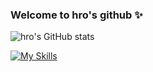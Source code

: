 ### Welcome to hro's github ✨

<!--
**hro19/hro19** is a ✨ _special_ ✨ repository because its `README.md` (this file) appears on your GitHub profile.

Here are some ideas to get you started:

- 🔭 I’m currently working on ...
- 🌱 I’m currently learning ...
- 👯 I’m looking to collaborate on ...
- 🤔 I’m looking for help with ...
- 💬 Ask me about ...
- 📫 How to reach me: ...
- 😄 Pronouns: ...
- ⚡ Fun fact: ...
-->

![hro's GitHub stats](https://github-readme-stats.vercel.app/api?username=hro19&show_icons=true&theme=radical)

[![My Skills](https://skillicons.dev/icons?i=js,html,css,astro,bitbucket,bootstrap,bun,cloudflare,discord,docker,express,figma,firebase,github,graphql,ai,jest,jquery,laravel,materialui,mongodb,mysql,netlify,nextjs,nginx,nodejs,notion,npm,nuxtjs,ps,php,pinia,postgres,postman,powershell,prisma,py,rails,ruby,sass,sqlite,sublime,supabase,tailwind,twitter,ts,vercel,vite,vitest,vscode,vuetify,windows,wordpress,workers,xd)](https://skillicons.dev)
